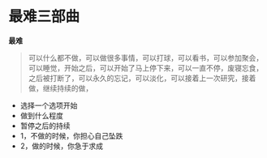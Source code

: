 # 最难三部曲



**最难**

> 可以什么都不做，可以做很多事情，可以打球，可以看书，可以参加聚会，可以睡觉，开始之后，可以开始了马上停下来，可以一直不停，废寝忘食，之后被打断了，可以永久的忘记，可以淡化，可以接着上一次研究，接着做，继续持续的做，

* 选择一个选项开始
* 做到什么程度
* 暂停之后的持续
* 1，不做的时候，你担心自己坠跌
* 2，做的时候，你急于求成

